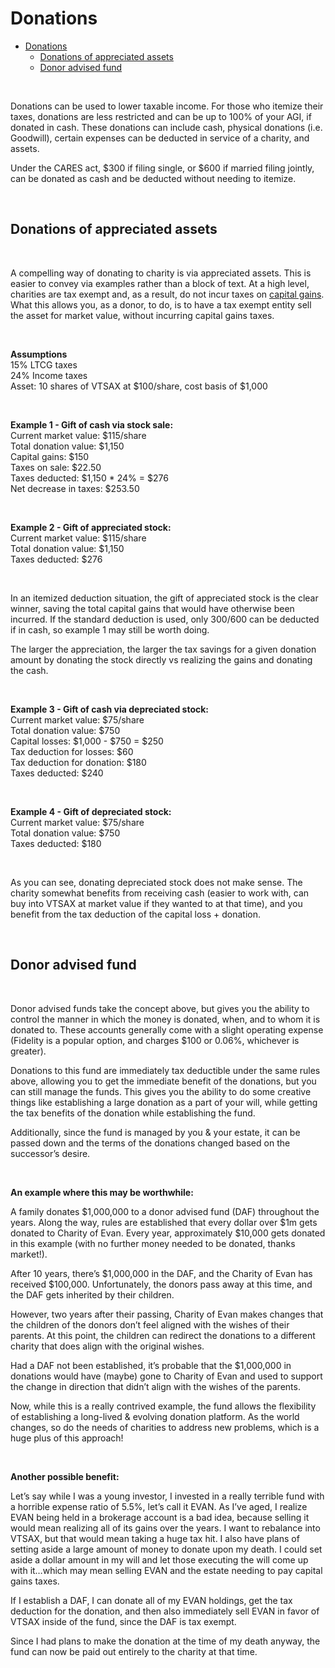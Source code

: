 # Donations
- [Donations](#donations)
  - [Donations of appreciated assets](#donations-of-appreciated-assets)
  - [Donor advised fund](#donor-advised-fund)

&nbsp;  

Donations can be used to lower taxable income. For those who itemize their taxes, donations are less restricted and can be up to 100% of your AGI, if donated in cash. These donations can include cash, physical donations (i.e. Goodwill), certain expenses can be deducted in service of a charity, and assets.  

Under the CARES act, $300 if filing single, or $600 if married filing jointly, can be donated as cash and be deducted without needing to itemize.  

&nbsp;  

## Donations of appreciated assets

&nbsp;  

A compelling way of donating to charity is via appreciated assets. This is easier to convey via examples rather than a block of text. At a high level, charities are tax exempt and, as a result, do not incur taxes on [capital gains](/taxation/capital-gains). What this allows you, as a donor, to do, is to have a tax exempt entity sell the asset for market value, without incurring capital gains taxes.  

&nbsp;  

**Assumptions**  
15% LTCG taxes  
24% Income taxes  
Asset: 10 shares of VTSAX at $100/share, cost basis of $1,000  

&nbsp;  

**Example 1 - Gift of cash via stock sale:**  
Current market value: $115/share  
Total donation value: $1,150  
Capital gains: $150  
Taxes on sale: $22.50  
Taxes deducted: $1,150 * 24% = $276  
Net decrease in taxes: $253.50  

&nbsp;  

**Example 2 - Gift of appreciated stock:**  
Current market value: $115/share  
Total donation value: $1,150  
Taxes deducted: $276  

&nbsp;  

In an itemized deduction situation, the gift of appreciated stock is the clear winner, saving the total capital gains that would have otherwise been incurred. If the standard deduction is used, only $300/$600 can be deducted if in cash, so example 1 may still be worth doing.  

The larger the appreciation, the larger the tax savings for a given donation amount by donating the stock directly vs realizing the gains and donating the cash.  

&nbsp;  

**Example 3 - Gift of cash via depreciated stock:**  
Current market value: $75/share  
Total donation value: $750  
Capital losses: $1,000 - $750 = $250  
Tax deduction for losses: $60  
Tax deduction for donation: $180  
Taxes deducted: $240  

&nbsp;  

**Example 4 - Gift of depreciated stock:**  
Current market value: $75/share  
Total donation value: $750  
Taxes deducted: $180  

&nbsp;  

As you can see, donating depreciated stock does not make sense. The charity somewhat benefits from receiving cash (easier to work with, can buy into VTSAX at market value if they wanted to at that time), and you benefit from the tax deduction of the capital loss + donation.

&nbsp;  

## Donor advised fund

&nbsp;  

Donor advised funds take the concept above, but gives you the ability to control the manner in which the money is donated, when, and to whom it is donated to. These accounts generally come with a slight operating expense (Fidelity is a popular option, and charges $100 or 0.06%, whichever is greater).  

Donations to this fund are immediately tax deductible under the same rules above, allowing you to get the immediate benefit of the donations, but you can still manage the funds. This gives you the ability to do some creative things like establishing a large donation as a part of your will, while getting the tax benefits of the donation while establishing the fund.  

Additionally, since the fund is managed by you & your estate, it can be passed down and the terms of the donations changed based on the successor’s desire.  

&nbsp;  

**An example where this may be worthwhile:**

A family donates $1,000,000 to a donor advised fund (DAF) throughout the years. Along the way, rules are established that every dollar over $1m gets donated to Charity of Evan. Every year, approximately $10,000 gets donated in this example (with no further money needed to be donated, thanks market!).  

After 10 years, there’s $1,000,000 in the DAF, and the Charity of Evan has received $100,000. Unfortunately, the donors pass away at this time, and the DAF gets inherited by their children.  

However, two years after their passing, Charity of Evan makes changes that the children of the donors don’t feel aligned with the wishes of their parents. At this point, the children can redirect the donations to a different charity that does align with the original wishes.  

Had a DAF not been established, it’s probable that the $1,000,000 in donations would have (maybe) gone to Charity of Evan and used to support the change in direction that didn’t align with the wishes of the parents.  
	
Now, while this is a really contrived example, the fund allows the flexibility of establishing a long-lived & evolving donation platform. As the world changes, so do the needs of charities to address new problems, which is a huge plus of this approach!  

&nbsp;  

**Another possible benefit:**  

Let’s say while I was a young investor, I invested in a really terrible fund with a horrible expense ratio of 5.5%, let’s call it EVAN. As I’ve aged, I realize EVAN being held in a brokerage account is a bad idea, because selling it would mean realizing all of its gains over the years. I want to rebalance into VTSAX, but that would mean taking a huge tax hit. I also have plans of setting aside a large amount of money to donate upon my death. I could set aside a dollar amount in my will and let those executing the will come up with it…which may mean selling EVAN and the estate needing to pay capital gains taxes.  
	
If I establish a DAF, I can donate all of my EVAN holdings, get the tax deduction for the donation, and then also immediately sell EVAN in favor of VTSAX inside of the fund, since the DAF is tax exempt.  

Since I had plans to make the donation at the time of my death anyway, the fund can now be paid out entirely to the charity at that time.  
